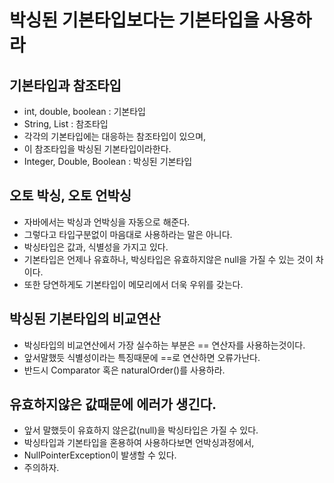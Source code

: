 # 박싱된 기본타입보다는 기본타입을 사용하라

## 기본타입과 참조타입
* int, double, boolean : 기본타입
* String, List : 참조타입
* 각각의 기본타입에는 대응하는 참조타입이 있으며,
* 이 참조타입을 박싱된 기본타입이라한다.
* Integer, Double, Boolean : 박싱된 기본타입

## 오토 박싱, 오토 언박싱
* 자바에서는 박싱과 언박싱을 자동으로 해준다.
* 그렇다고 타입구분없이 마음대로 사용하라는 말은 아니다.
* 박싱타입은 값과, 식별성을 가지고 있다.
* 기본타입은 언제나 유효하나, 박싱타입은 유효하지않은 null을 가질 수 있는 것이 차이다.
* 또한 당연하게도 기본타입이 메모리에서 더욱 우위를 갖는다.

## 박싱된 기본타입의 비교연산
* 박싱타입의 비교연산에서 가장 실수하는 부분은 == 연산자를 사용하는것이다.
* 앞서말했듯 식별성이라는 특징때문에 ==로 연산하면 오류가난다.
* 반드시 Comparator 혹은 naturalOrder()를 사용하라.

## 유효하지않은 값때문에 에러가 생긴다.
* 앞서 말했듯이 유효하지 않은값(null)을 박싱타입은 가질 수 있다.
* 박싱타입과 기본타입을 혼용하여 사용하다보면 언박싱과정에서,
* NullPointerException이 발생할 수 있다.
* 주의하자.
